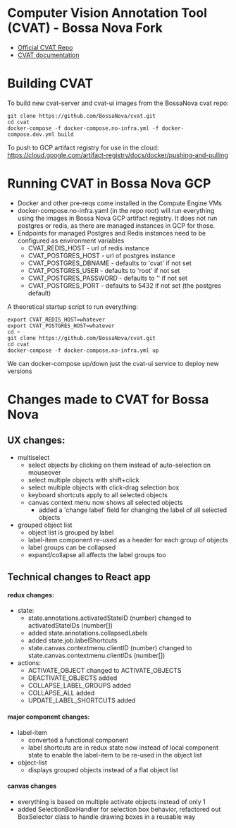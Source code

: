 # Computer Vision Annotation Tool (CVAT) - Bossa Nova Fork

- [Official CVAT Repo](https://github.com/opencv/cvat)
- [CVAT documentation](https://opencv.github.io/cvat/docs)

# Building CVAT

To build new cvat-server and cvat-ui images from the BossaNova cvat repo:

```
git clone https://github.com/BossaNova/cvat.git
cd cvat
docker-compose -f docker-compose.no-infra.yml -f docker-compose.dev.yml build
```

To push to GCP artifact registry for use in the cloud: https://cloud.google.com/artifact-registry/docs/docker/pushing-and-pulling

# Running CVAT in Bossa Nova GCP

- Docker and other pre-reqs come installed in the Compute Engine VMs
- docker-compose.no-infra.yaml (in the repo root) will run everything using the images in Bossa Nova GCP artifact registry. It does not run postgres or redis, as there are managed instances in GCP for those.
- Endpoints for managed Postgres and Redis instances need to be configured as environment variables
  - CVAT_REDIS_HOST - url of redis instance
  - CVAT_POSTGRES_HOST - url of postgres instance
  - CVAT_POSTGRES_DBNAME - defaults to 'cvat' if not set
  - CVAT_POSTGRES_USER - defaults to 'root' if not set
  - CVAT_POSTGRES_PASSWORD - defaults to '' if not set
  - CVAT_POSTGRES_PORT - defaults to 5432 if not set (the postgres default)

A theoretical startup script to run everything:
```
export CVAT_REDIS_HOST=whatever
export CVAT_POSTGRES_HOST=whatever
cd ~
git clone https://github.com/BossaNova/cvat.git
cd cvat
docker-compose -f docker-compose.no-infra.yml up
```

We can docker-compose up/down just the cvat-ui service to deploy new versions

# Changes made to CVAT for Bossa Nova

## UX changes:
  - multiselect
    - select objects by clicking on them instead of auto-selection on mouseover
    - select multiple objects with shift+click
    - select multiple objects with click-drag selection box
    - keyboard shortcuts apply to all selected objects
    - canvas context menu now shows all selected objects
      - added a 'change label' field for changing the label of all selected objects
  - grouped object list
    - object list is grouped by label
    - label-item component re-used as a header for each group of objects
    - label groups can be collapsed
    - expand/collapse all affects the label groups too

## Technical changes to React app

#### redux changes:
- state:
  - state.annotations.activatedStateID (number) changed to activatedStateIDs (number[])
  - added state.annotations.collapsedLabels
  - added state.job.labelShortcuts
  - state.canvas.contextmenu.clientID (number) changed to state.canvas.contextmenu.clientIDs (number[])
- actions:
  - ACTIVATE_OBJECT changed to ACTIVATE_OBJECTS
  - DEACTIVATE_OBJECTS added
  - COLLAPSE_LABEL_GROUPS added
  - COLLAPSE_ALL added
  - UPDATE_LABEL_SHORTCUTS added

#### major component changes:
- label-item
  - converted a functional component
  - label shortcuts are in redux state now instead of local component state to enable the label-item to be re-used in the object list
- object-list
  - displays grouped objects instead of a flat object list

#### canvas changes
- everything is based on multiple activate objects instead of only 1
- added SelectionBoxHandler for selection box behavior, refactored out BoxSelector class to handle drawing boxes in a reusable way